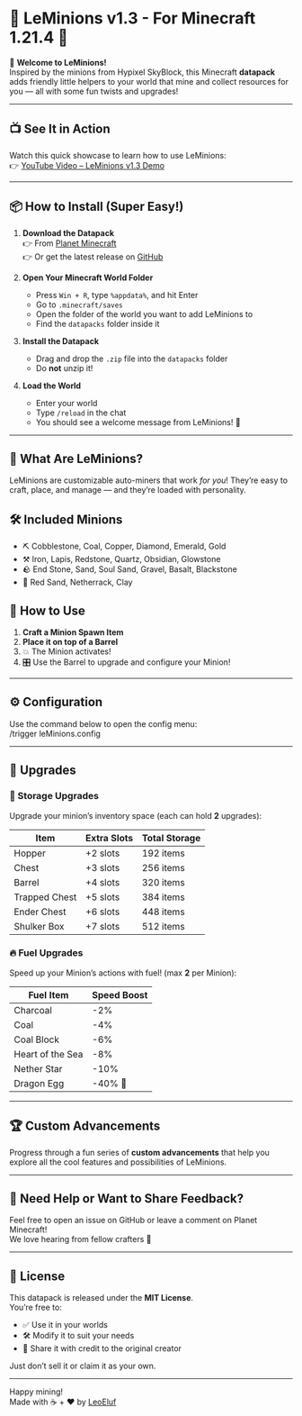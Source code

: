 # 🌟 LeMinions v1.3 - For Minecraft 1.21.4 🌟

🎉 **Welcome to LeMinions!**  
Inspired by the minions from Hypixel SkyBlock, this Minecraft **datapack** adds friendly little helpers to your world that mine and collect resources for you — all with some fun twists and upgrades!

---

## 📺 See It in Action

Watch this quick showcase to learn how to use LeMinions:  
👉 [YouTube Video – LeMinions v1.3 Demo](https://youtu.be/j01QNZviIbw)

---

## 📦 How to Install (Super Easy!)

1. **Download the Datapack**  
   👉 From [Planet Minecraft](https://www.planetminecraft.com/data-pack/leminion-v1-0-mc-1-21-3/)  
   👉 Or get the latest release on [GitHub](https://github.com/LeoEluf/leMinion/releases)

2. **Open Your Minecraft World Folder**  
   - Press `Win + R`, type `%appdata%`, and hit Enter  
   - Go to `.minecraft/saves`  
   - Open the folder of the world you want to add LeMinions to  
   - Find the `datapacks` folder inside it

3. **Install the Datapack**  
   - Drag and drop the `.zip` file into the `datapacks` folder  
   - Do **not** unzip it!

4. **Load the World**  
   - Enter your world  
   - Type `/reload` in the chat  
   - You should see a welcome message from LeMinions! 🎊

---

## 🧠 What Are LeMinions?

LeMinions are customizable auto-miners that work *for you*! They’re easy to craft, place, and manage — and they’re loaded with personality.

## 🛠️ Included Minions

- ⛏ Cobblestone, Coal, Copper, Diamond, Emerald, Gold  
- ⚒ Iron, Lapis, Redstone, Quartz, Obsidian, Glowstone  
- 🪨 End Stone, Sand, Soul Sand, Gravel, Basalt, Blackstone  
- 🧱 Red Sand, Netherrack, Clay

## 🚀 How to Use

1. **Craft a Minion Spawn Item**
2. **Place it on top of a Barrel**
3. 💥 The Minion activates!
4. 🎛️ Use the Barrel to upgrade and configure your Minion!

---

## ⚙️ Configuration

Use the command below to open the config menu:  
/trigger leMinions.config


---

## 🔧 Upgrades

### 🧰 Storage Upgrades

Upgrade your minion’s inventory space (each can hold **2** upgrades):

| Item           | Extra Slots | Total Storage |
|----------------|-------------|----------------|
| Hopper         | +2 slots    | 192 items      |
| Chest          | +3 slots    | 256 items      |
| Barrel         | +4 slots    | 320 items      |
| Trapped Chest  | +5 slots    | 384 items      |
| Ender Chest    | +6 slots    | 448 items      |
| Shulker Box    | +7 slots    | 512 items      |

### 🔥 Fuel Upgrades

Speed up your Minion’s actions with fuel! (max **2** per Minion):

| Fuel Item        | Speed Boost |
|------------------|-------------|
| Charcoal         | -2%         |
| Coal             | -4%         |
| Coal Block       | -6%         |
| Heart of the Sea | -8%         |
| Nether Star      | -10%        |
| Dragon Egg       | -40% 🚀     |

---

## 🏆 Custom Advancements

Progress through a fun series of **custom advancements** that help you explore all the cool features and possibilities of LeMinions.

---

## 💬 Need Help or Want to Share Feedback?

Feel free to open an issue on GitHub or leave a comment on Planet Minecraft!  
We love hearing from fellow crafters 🧡

---

## 📜 License

This datapack is released under the **MIT License**.  
You’re free to:
- ✅ Use it in your worlds
- 🛠 Modify it to suit your needs
- 📢 Share it with credit to the original creator

Just don’t sell it or claim it as your own.

---

Happy mining!  
Made with ☕ + ❤️ by [LeoEluf](https://github.com/LeoEluf)

